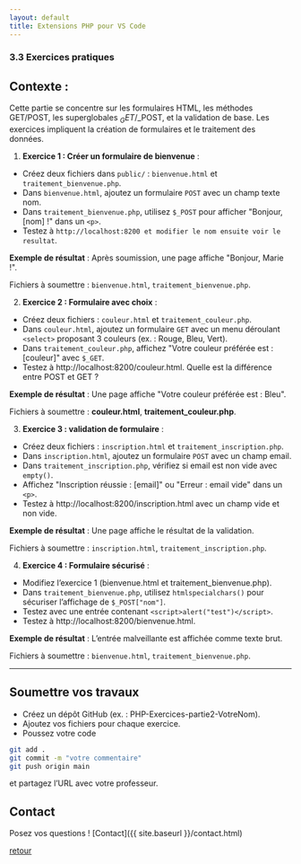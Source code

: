 ```yaml
---
layout: default
title: Extensions PHP pour VS Code
---
```


### 3.3 Exercices pratiques

## Contexte : 
Cette partie se concentre sur les formulaires HTML, les méthodes GET/POST, les superglobales $_GET/$_POST, et la validation de base. Les exercices impliquent la création de formulaires et le traitement des données.

1. **Exercice 1 : Créer un formulaire de bienvenue** :
- Créez deux fichiers dans `public/` : `bienvenue.html` et `traitement_bienvenue.php`. 
- Dans `bienvenue.html`, ajoutez un formulaire `POST` avec un champ texte nom. 
- Dans `traitement_bienvenue.php`, utilisez `$_POST` pour afficher "Bonjour, [nom] !" dans un `<p>`.
- Testez à `http://localhost:8200 et modifier le nom ensuite voir le resultat`. 

**Exemple de résultat** : Après soumission, une page affiche "Bonjour, Marie !".

Fichiers à soumettre : `bienvenue.html`, `traitement_bienvenue.php`.

2. **Exercice 2 : Formulaire avec choix** :
- Créez deux fichiers : `couleur.html` et `traitement_couleur.php`. 
- Dans `couleur.html`, ajoutez un formulaire `GET` avec un menu déroulant `<select>` proposant 3 couleurs (ex. : Rouge, Bleu, Vert). 
- Dans `traitement_couleur.php`, affichez "Votre couleur préférée est : [couleur]" avec `$_GET`.
- Testez à http://localhost:8200/couleur.html. Quelle est la différence entre POST et GET ?

**Exemple de résultat** : Une page affiche "Votre couleur préférée est : Bleu".

Fichiers à soumettre : **couleur.html**, **traitement_couleur.php**.

3. **Exercice 3 : validation de formulaire** :
- Créez deux fichiers : `inscription.html` et `traitement_inscription.php`. 
- Dans `inscription.html`, ajoutez un formulaire `POST` avec un champ email. 
- Dans `traitement_inscription.php`, vérifiez si email est non vide avec `empty()`. 
- Affichez "Inscription réussie : [email]" ou "Erreur : email vide" dans un `<p>`.
- Testez à http://localhost:8200/inscription.html avec un champ vide et non vide.

**Exemple de résultat** : Une page affiche le résultat de la validation.

Fichiers à soumettre : `inscription.html`, `traitement_inscription.php`.

4. **Exercice 4 : Formulaire sécurisé** :
- Modifiez l’exercice 1 (bienvenue.html et traitement_bienvenue.php). 
- Dans `traitement_bienvenue.php`, utilisez `htmlspecialchars()` pour sécuriser l’affichage de `$_POST["nom"]`. 
- Testez avec une entrée contenant `<script>alert("test")</script>`.
- Testez à http://localhost:8200/bienvenue.html.

**Exemple de résultat** : L’entrée malveillante est affichée comme texte brut.

Fichiers à soumettre : `bienvenue.html`, `traitement_bienvenue.php`.

---

## Soumettre vos travaux

- Créez un dépôt GitHub (ex. : PHP-Exercices-partie2-VotreNom). 
- Ajoutez vos fichiers pour chaque exercice. 
- Poussez votre code 

```bash
git add .
git commit -m "votre commentaire"
git push origin main
```

et partagez l’URL avec votre professeur. 

## Contact

Posez vos questions ! [Contact]({{ site.baseurl }}/contact.html)


[retour](/php/php.html)

